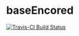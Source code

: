 # baseEncored

[![Travis-CI Build Status](https://travis-ci.org/dy-kim/baseEncored.svg?branch=travis)](https://travis-ci.org/dy-kim/baseEncored)

